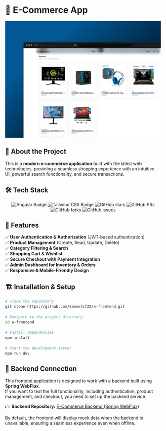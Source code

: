 # 🛒 E-Commerce App

<div align="center">
<a href="https://e-commerce-a19.vercel.app/">
<img src="./public/readme.webp" alt="E-Commerce App">
</a>
</div>

## 📌 About the Project

This is a **modern e-commerce application** built with the latest web technologies, providing a seamless shopping experience with an intuitive UI, powerful search functionality, and secure transactions.

## 🛠️ Tech Stack

<div align="center">

![Angular Badge](https://img.shields.io/badge/Angular-DD0031?logo=angular&logoColor=fff&style=flat)
![Tailwind CSS Badge](https://img.shields.io/badge/Tailwind%20CSS-06B6D4?logo=tailwindcss&logoColor=fff&style=flat)
![GitHub stars](https://img.shields.io/github/stars/Samuelsf22/e-frontend)
![GitHub PRs](https://img.shields.io/github/issues-pr/Samuelsf22/e-frontend)
![GitHub forks](https://img.shields.io/github/forks/Samuelsf22/e-frontend)
![GitHub issues](https://img.shields.io/github/issues/Samuelsf22/e-frontend)

</div>

## 🚀 Features

✅ **User Authentication & Authorization** (JWT-based authentication)  
✅ **Product Management** (Create, Read, Update, Delete)  
✅ **Category Filtering & Search**  
✅ **Shopping Cart & Wishlist**  
✅ **Secure Checkout with Payment Integration**  
✅ **Admin Dashboard for Inventory & Orders**  
✅ **Responsive & Mobile-Friendly Design**  

## 🏗️ Installation & Setup

```bash
# Clone the repository
git clone https://github.com/Samuelsf22/e-frontend.git

# Navigate to the project directory
cd e-frontend

# Install dependencies
npm install

# Start the development server
npm run dev
```

## 🔗 Backend Connection

This frontend application is designed to work with a backend built using **Spring WebFlux**.  
If you want to test the full functionality, including authentication, product management, and checkout, you need to set up the backend service.

👉 **Backend Repository:** [E-Commerce Backend (Spring WebFlux)](https://github.com/Samuelsf22/e-backend)

By default, the frontend will display mock data when the backend is unavailable, ensuring a seamless experience even when offline.
